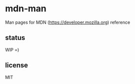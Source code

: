 mdn-man
=======

Man pages for MDN (https://developer.mozilla.org) reference

## status

WIP =)

## license

MIT
